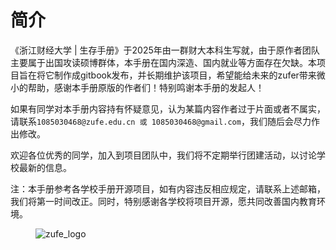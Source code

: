 # 简介

《浙江财经大学 | 生存手册》于2025年由一群财大本科生写就，由于原作者团队主要属于出国攻读硕博群体，本手册在国内深造、国内就业等方面存在欠缺。本项目旨在将它制作成gitbook发布，并长期维护该项目，希望能给未来的zufer带来微小的帮助，感谢本手册原版的作者们！特别鸣谢本手册的发起人！

如果有同学对本手册内容持有怀疑意见，认为某篇内容作者过于片面或者不属实，请联系`1085030468@zufe.edu.cn 或 1085030468@gmail.com`，我们随后会尽力作出修改。

欢迎各位优秀的同学，加入到项目团队中，我们将不定期举行团建活动，以讨论学校最新的信息。

注：本手册参考各学校手册开源项目，如有内容违反相应规定，请联系上述邮箱，我们将第一时间改正。同时，特别感谢各学校将项目开源，愿共同改善国内教育环境。
<br/>

<figure>
    <img width=auto; src="https://www.zufe.edu.cn/__local/A/78/9C/A90ADCB9A8EC37167136E052A4C_9FDE930E_11609.jpg" alt="zufe_logo">
</figure>

